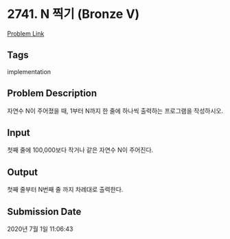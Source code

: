 # 2741. N 찍기 (Bronze V) 

[Problem Link](https://www.acmicpc.net/problem/2741) 

## Tags

implementation

## Problem Description

<p>자연수 N이 주어졌을 때, 1부터 N까지 한 줄에 하나씩 출력하는 프로그램을 작성하시오.</p>

## Input

 <p>첫째 줄에 100,000보다 작거나 같은 자연수 N이 주어진다.</p>

## Output

 <p>첫째 줄부터 N번째 줄 까지 차례대로 출력한다.</p>

## Submission Date

2020년 7월 1일 11:06:43

